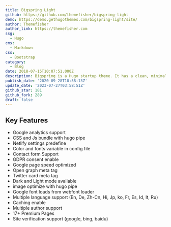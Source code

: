 ```yaml
---
title: Bigspring Light
github: https://github.com/themefisher/bigspring-light
demo: https://demo.gethugothemes.com/bigspring-light/site/
author: Themefisher
author_link: https://themefisher.com
ssg:
  - Hugo
cms:
  - Markdown
css:
  - Bootstrap
category:
  - Blog
date: 2018-07-15T10:07:51.000Z
description: Bigspring is a Hugo startup theme. It has a clean, minimal, fresh UI.
publish_date: '2020-09-28T10:58:13Z'
update_date: '2023-07-27T03:58:51Z'
github_star: 181
github_fork: 289
draft: false
---
```


## Key Features

- Google analytics support
- CSS and Js bundle with hugo pipe
- Netlify settings predefine
- Color and fonts variable in config file
- Contact form Support
- GDPR consent enable
- Google page speed optimized
- Open graph meta tag
- Twitter card meta tag
- Dark and Light mode available
- image optimize with hugo pipe
- Google font loads from webfont loader
- Multiple language support (En, De, Zh-Cn, Hi, Jp, ko, Fr, Es, Id, It, Ru)
- Caching enable
- Multiple author support
- 17+ Premium Pages
- Site verification support (google, bing, baidu)
